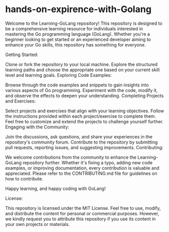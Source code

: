 # hands-on-expirence-with-Golang
Welcome to the Learning-GoLang repository! This repository is designed to be a comprehensive learning resource for individuals interested in mastering the Go programming language (GoLang). Whether you're a beginner looking to get started or an experienced developer aiming to enhance your Go skills, this repository has something for everyone.


Getting Started:

Clone or fork the repository to your local machine.
Explore the structured learning paths and choose the appropriate one based on your current skill level and learning goals.
Exploring Code Examples:

Browse through the code examples and snippets to gain insights into various aspects of Go programming.
Experiment with the code, modify it, and observe the effects to deepen your understanding.
Completing Projects and Exercises:

Select projects and exercises that align with your learning objectives.
Follow the instructions provided within each project/exercise to complete them.
Feel free to customize and extend the projects to challenge yourself further.
Engaging with the Community:

Join the discussions, ask questions, and share your experiences in the repository's community forum.
Contribute to the repository by submitting pull requests, reporting issues, and suggesting improvements.
Contributing:

We welcome contributions from the community to enhance the Learning-GoLang repository further. Whether it's fixing a typo, adding new code examples, or improving documentation, every contribution is valuable and appreciated. Please refer to the CONTRIBUTING.md file for guidelines on how to contribute.

Happy learning, and happy coding with GoLang!


License:

This repository is licensed under the MIT License. Feel free to use, modify, and distribute the content for personal or commercial purposes. However, we kindly request you to attribute this repository if you use its content in your own projects or materials.
